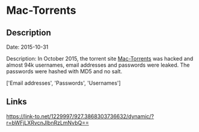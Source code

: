 # Mac-Torrents

## Description

Date: 2015-10-31

Description:
In October 2015, the torrent site <a href="http://www.mac-torrents.com" target="_blank" rel="noopener">Mac-Torrents</a> was hacked and almost 94k usernames, email addresses and passwords were leaked. The passwords were hashed with MD5 and no salt.


['Email addresses', 'Passwords', 'Usernames']

## Links

https://link-to.net/1229997/927.3868303736632/dynamic/?r=bWFjLXRvcnJlbnRzLmNvbQ==